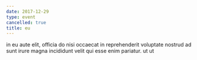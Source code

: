 ```yaml
---
date: 2017-12-29
type: event
cancelled: true
title: eu
---
```

in eu aute elit, officia do nisi occaecat in reprehenderit voluptate nostrud ad sunt irure magna incididunt velit qui esse enim pariatur. ut ut